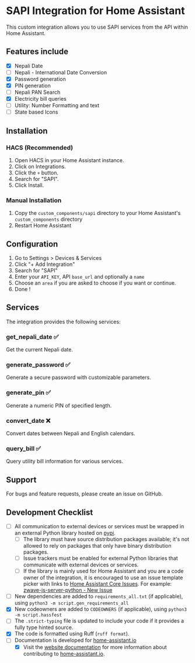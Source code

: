 # SAPI Integration for Home Assistant

This custom integration allows you to use SAPI services from the API within Home Assistant.

## Features include

- [x] Nepali Date
- [ ] Nepali - International Date Conversion
- [x] Password generation
- [x] PIN generation
- [ ] Nepali PAN Search
- [x] Electricity bill queries
- [ ] Utility: Number Formatting and text
- [ ] State based Icons

## Installation

### HACS (Recommended)

1. Open HACS in your Home Assistant instance.
2. Click on Integrations.
3. Click the `+` button.
4. Search for "SAPI".
5. Click Install.

### Manual Installation

1. Copy the `custom_components/sapi` directory to your Home Assistant's `custom_components` directory
2. Restart Home Assistant

## Configuration

1. Go to Settings > Devices & Services
2. Click "+ Add Integration"
3. Search for "SAPI"
4. Enter your `API_KEY`, API `base_url` and optionally a `name`
5. Choose an `area` if you are asked to choose if you want or continue.
6. Done !

## Services

The integration provides the following services:

### get_nepali_date ✅

Get the current Nepali date.

### generate_password ✅

Generate a secure password with customizable parameters.

### generate_pin ✅

Generate a numeric PIN of specified length.

### convert_date ❌

Convert dates between Nepali and English calendars.

### query_bill ✅

Query utility bill information for various services.

## Support

For bugs and feature requests, please create an issue on GitHub.

## Development Checklist

- [ ] All communication to external devices or services must be wrapped in an external Python library hosted on [pypi](https://pypi.org/).
  - [ ] The library must have source distribution packages available; it's not allowed to rely on packages that only have binary distribution packages.
  - [ ] Issue trackers must be enabled for external Python libraries that communicate with external devices or services.
  - [ ] If the library is mainly used for Home Assistant and you are a code owner of the integration, it is encouraged to use an issue template picker with links to [Home Assistant Core Issues](https://github.com/home-assistant/core/issues). For example: [zwave-js-server-python - New Issue](https://github.com/home-assistant-libs/zwave-js-server-python/issues/new/choose)
- [ ] New dependencies are added to `requirements_all.txt` (if applicable), using `python3 -m script.gen_requirements_all`
- [x] New codeowners are added to `CODEOWNERS` (if applicable), using `python3 -m script.hassfest`
- [ ] The `.strict-typing` file is updated to include your code if it provides a fully type hinted source.
- [x] The code is formatted using Ruff (`ruff format`).
- [ ] Documentation is developed for [home-assistant.io](https://home-assistant.io/)
  - [x] Visit the [website documentation](https://developers.home-assistant.io/docs/documenting) for more information about contributing to [home-assistant.io](https://github.com/home-assistant/home-assistant.io).

